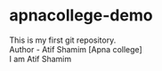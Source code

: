 # apnacollege-demo
This is my first git repository.
<br> 
Author - Atif Shamim [Apna college]
<br>
I am Atif Shamim
